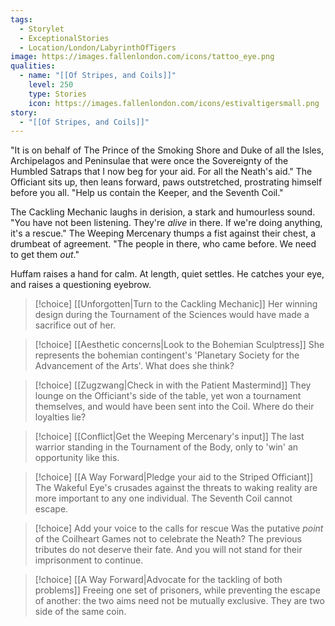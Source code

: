```yaml
---
tags:
  - Storylet
  - ExceptionalStories
  - Location/London/LabyrinthOfTigers
image: https://images.fallenlondon.com/icons/tattoo_eye.png
qualities:
  - name: "[[Of Stripes, and Coils]]"
    level: 250
    type: Stories
    icon: https://images.fallenlondon.com/icons/estivaltigersmall.png
story:
  - "[[Of Stripes, and Coils]]"
---
```


"It is on behalf of The Prince of the Smoking Shore and Duke of all the Isles, Archipelagos and Peninsulae that were once the Sovereignty of the Humbled Satraps that I now beg for your aid. For all the Neath's aid." The Officiant sits up, then leans forward, paws outstretched, prostrating himself before you all. "Help us contain the Keeper, and the Seventh Coil."

The Cackling Mechanic laughs in derision, a stark and humourless sound. "You have not been listening. They're _alive_ in there. If we're doing anything, it's a rescue." The Weeping Mercenary thumps a fist against their chest, a drumbeat of agreement. "The people in there, who came before. We need to get them _out_."

Huffam raises a hand for calm. At length, quiet settles. He catches your eye, and raises a questioning eyebrow.

> [!choice] [[Unforgotten|Turn to the Cackling Mechanic]]
> Her winning design during the Tournament of the Sciences would have made a sacrifice out of her.

> [!choice] [[Aesthetic concerns|Look to the Bohemian Sculptress]]
> She represents the bohemian contingent's 'Planetary Society for the Advancement of the Arts'. What does she think?

> [!choice] [[Zugzwang|Check in with the Patient Mastermind]]
> They lounge on the Officiant's side of the table, yet won a tournament themselves, and would have been sent into the Coil. Where do their loyalties lie?

> [!choice] [[Conflict|Get the Weeping Mercenary's input]]
> The last warrior standing in the Tournament of the Body, only to 'win' an opportunity like this.

> [!choice] [[A Way Forward|Pledge your aid to the Striped Officiant]]
> The Wakeful Eye's crusades against the threats to waking reality are more important to any one individual. The Seventh Coil cannot escape.

> [!choice] Add your voice to the calls for rescue
> Was the putative _point_ of the Coilheart Games not to celebrate the Neath? The previous tributes do not deserve their fate. And you will not stand for their imprisonment to continue.

> [!choice]  [[A Way Forward|Advocate for the tackling of both problems]]
> Freeing one set of prisoners, while preventing the escape of another: the two aims need not be mutually exclusive. They are two side of the same coin.